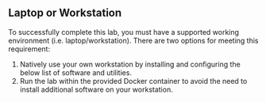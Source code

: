 
## Laptop or Workstation

To successfully complete this lab, you must have a supported working environment (i.e. laptop/workstation).  There are two options for meeting this requirement:

1. Natively use your own workstation by installing and configuring the below list of software and utilities.
2. Run the lab within the provided Docker container to avoid the need to install additional software on your workstation.

